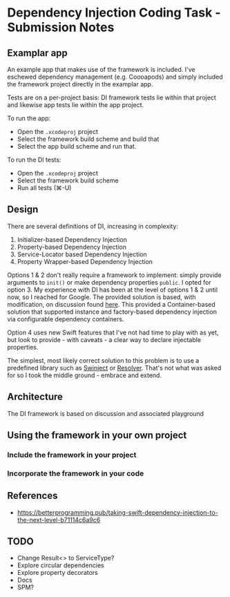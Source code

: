 #  Dependency Injection Coding Task - Submission Notes

## Examplar app

An example app that makes use of the framework is included.  I've eschewed dependency management (e.g. Coooapods) and simply included the framework project directly in the examplar app.

Tests are on a per-project basis: DI framework tests lie within that project and likewise app tests lie within the app project.

To run the app:
- Open the `.xcodeproj` project
- Select the framework build scheme and build that
- Select the app build scheme and run that.

To run the DI tests:
- Open the `.xcodeproj` project
- Select the framework build scheme
- Run all tests (&#8984;-U)

## Design

There are several definitions of DI, increasing in complexity:

1. Initializer-based Dependency Injection
2. Property-based Dependency Injection
3. Service-Locator based Dependency Injection
4. Property Wrapper-based Dependency Injection

Options 1 & 2 don't really require a framework to implement: simply provide arguments to `init()` or make dependency properties `public`.  I opted for option 3. My experience with DI has been at the level of options 1 & 2 until now, so I reached for Google.  The provided solution is based, with modification, on discussion found [here](https://quickbirdstudios.com/blog/swift-dependency-injection-service-locators/).  This provided a Container-based solution that supported instance and factory-based dependency injection via configurable dependency containers.

Option 4 uses new Swift features that I've not had time to play with as yet, but look to provide - with caveats - a clear way to declare injectable properties.

The simplest, most likely correct solution to this problem is to use a predefined library such as [Swinject](https://github.com/Swinject/Swinject) or [Resolver](https://github.com/hmlongco/Resolver).  That's not what was asked for so I took the middle ground - embrace and extend.

## Architecture

The DI framework is based on discussion and associated playground


## Using the framework in your own project

### Include the framework in your project

### Incorporate the framework in your code



## References

* https://betterprogramming.pub/taking-swift-dependency-injection-to-the-next-level-b71114c6a9c6

## TODO

- Change Result<> to ServiceType?
- Explore circular dependencies
- Explore property decorators
- Docs
- SPM?
